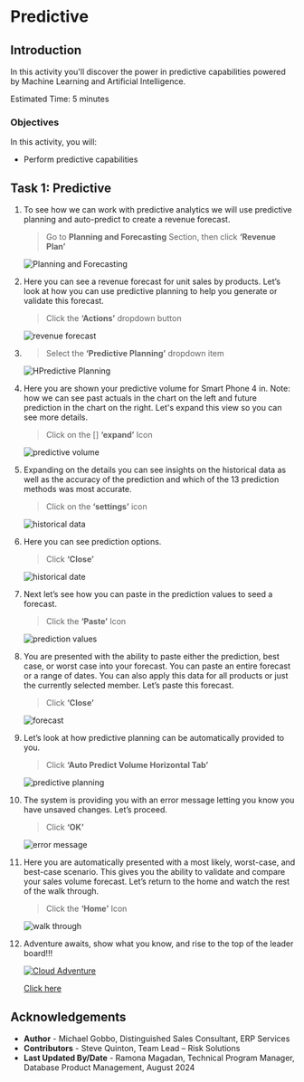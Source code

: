 # Predictive

## Introduction

In this activity you'll discover the power in predictive capabilities powered by Machine Learning and Artificial Intelligence.

Estimated Time: 5 minutes

### Objectives

In this activity, you will:

- Perform predictive capabilities

## Task 1: Predictive

1. To see how we can work with predictive analytics we will use predictive planning and auto-predict to create a revenue forecast.

   > Go to **Planning and Forecasting** Section, then click **‘Revenue Plan’**

   ![Planning and Forecasting](images/image001.png)

2. Here you can see a revenue forecast for unit sales by products. Let’s look at how you can use predictive planning to help you generate or validate this forecast.

   > Click the **‘Actions’** dropdown button

   ![revenue forecast](images/image002.png)

3. > Select the **‘Predictive Planning’** dropdown item

   ![HPredictive Planning](images/image003.png)

4. Here you are shown your predictive volume for Smart Phone 4 in. Note: how we can see past actuals in the chart on the left and future prediction in the chart on the right. Let's expand this view so you can see more details.

   > Click on the [] **‘expand’** Icon

   ![predictive volume](images/image004.png)

5. Expanding on the details you can see insights on the historical data as well as the accuracy of the prediction and which of the 13 prediction methods was most accurate. 

   > Click on the **‘settings’** icon

   ![historical data](images/image005.png)

6. Here you can see prediction options.

   > Click **‘Close’**

   ![historical date](images/image006.png)

7. Next let’s see how you can paste in the prediction values to seed a forecast.

    > Click the **‘Paste’** Icon

    ![prediction values](images/image007.png)

8. You are presented with the ability to paste either the prediction, best case, or worst case into your forecast. You can paste an entire forecast or a range of dates. You can also apply this data for all products or just the currently selected member. Let’s paste this forecast.

    > Click **‘Close’**

    ![forecast](images/image008.png)

9. Let’s look at how predictive planning can be automatically provided to you.

    > Click **‘Auto Predict Volume Horizontal Tab’**

    ![ predictive planning](images/image009.png)

10. The system is providing you with an error message letting you know you have unsaved changes. Let’s proceed.

    > Click **‘OK’**

    ![error message](images/image010.png)

11. Here you are automatically presented with a most likely, worst-case, and best-case scenario. This gives you the ability to validate and compare your sales volume forecast. Let’s return to the home and watch the rest of the walk through.

    > Click the **‘Home’** Icon

    ![walk through](images/image011.png)

12. Adventure awaits, show what you know, and rise to the top of the leader board!!!

    [![Cloud Adventure](../gen-images/cloud-adventure-checkpoint-image.png)](https://apex.oracle.com/pls/apex/f?p=159406:10:) 
   
    [Click here](https://apex.oracle.com/pls/apex/f?p=159406:10:) 

## Acknowledgements

- **Author** - Michael Gobbo, Distinguished Sales Consultant, ERP Services
- **Contributors** - Steve Quinton, Team Lead – Risk Solutions
- **Last Updated By/Date** - Ramona Magadan, Technical Program Manager, Database Product Management, August 2024
